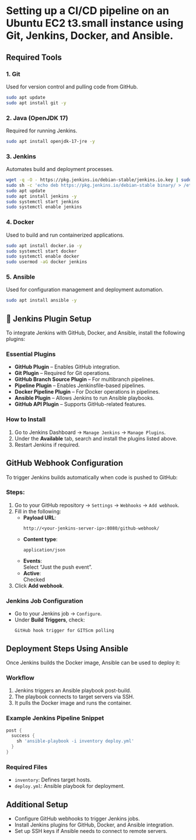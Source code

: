 

# Setting up a CI/CD pipeline on an Ubuntu EC2 t3.small instance using Git, Jenkins, Docker, and Ansible.

##  Required Tools

### 1. Git
Used for version control and pulling code from GitHub.
```bash
sudo apt update
sudo apt install git -y
```

### 2. Java (OpenJDK 17)
Required for running Jenkins.
```bash
sudo apt install openjdk-17-jre -y
```

### 3. Jenkins
Automates build and deployment processes.
```bash
wget -q -O - https://pkg.jenkins.io/debian-stable/jenkins.io.key | sudo apt-key add -
sudo sh -c 'echo deb https://pkg.jenkins.io/debian-stable binary/ > /etc/apt/sources.list.d/jenkins.list'
sudo apt update
sudo apt install jenkins -y
sudo systemctl start jenkins
sudo systemctl enable jenkins
```

### 4. Docker
Used to build and run containerized applications.
```bash
sudo apt install docker.io -y
sudo systemctl start docker
sudo systemctl enable docker
sudo usermod -aG docker jenkins
```

### 5. Ansible
Used for configuration management and deployment automation.
```bash
sudo apt install ansible -y
```


## 🔌 Jenkins Plugin Setup

To integrate Jenkins with GitHub, Docker, and Ansible, install the following plugins:

###  Essential Plugins
- **GitHub Plugin** – Enables GitHub integration.
- **Git Plugin** – Required for Git operations.
- **GitHub Branch Source Plugin** – For multibranch pipelines.
- **Pipeline Plugin** – Enables Jenkinsfile-based pipelines.
- **Docker Pipeline Plugin** – For Docker operations in pipelines.
- **Ansible Plugin** – Allows Jenkins to run Ansible playbooks.
- **GitHub API Plugin** – Supports GitHub-related features.

###  How to Install
1. Go to Jenkins Dashboard → `Manage Jenkins` → `Manage Plugins`.
2. Under the **Available** tab, search and install the plugins listed above.
3. Restart Jenkins if required.



##  GitHub Webhook Configuration

To trigger Jenkins builds automatically when code is pushed to GitHub:

###  Steps:
1. Go to your GitHub repository → `Settings` → `Webhooks` → `Add webhook`.
2. Fill in the following:
   - **Payload URL**:  
     ```
     http://<your-jenkins-server-ip>:8080/github-webhook/
     ```
   - **Content type**:  
     ```
     application/json
     ```
   - **Events**:  
     Select “Just the push event”.
   - **Active**:  
      Checked
3. Click **Add webhook**.

###  Jenkins Job Configuration
- Go to your Jenkins job → `Configure`.
- Under **Build Triggers**, check:
  ```
  GitHub hook trigger for GITScm polling
  ```

##  Deployment Steps Using Ansible

Once Jenkins builds the Docker image, Ansible can be used to deploy it:

### Workflow
1. Jenkins triggers an Ansible playbook post-build.
2. The playbook connects to target servers via SSH.
3. It pulls the Docker image and runs the container.

###  Example Jenkins Pipeline Snippet
```groovy
post {
  success {
    sh 'ansible-playbook -i inventory deploy.yml'
  }
}
```

###  Required Files
- `inventory`: Defines target hosts.
- `deploy.yml`: Ansible playbook for deployment.

##  Additional Setup

- Configure GitHub webhooks to trigger Jenkins jobs.
- Install Jenkins plugins for GitHub, Docker, and Ansible integration.
- Set up SSH keys if Ansible needs to connect to remote servers.
